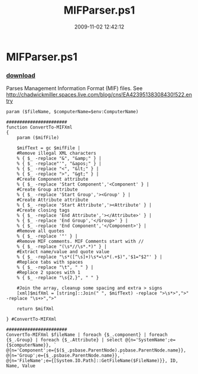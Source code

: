 ﻿---
pid:            1447
parent:         0
children:       
poster:         Chad Miller
title:          MIFParser.ps1
date:           2009-11-02 12:42:12
description:    Parses Management Information Format (MIF) files. See http://chadwickmiller.spaces.live.com/blog/cns!EA42395138308430!522.entry
format:         posh
---

# MIFParser.ps1

### [download](1447.ps1)  

Parses Management Information Format (MIF) files. See http://chadwickmiller.spaces.live.com/blog/cns!EA42395138308430!522.entry

```posh
param ($fileName, $computerName=$env:ComputerName)

#######################
function ConvertTo-MIFXml
{
    param ($mifFile)

    $mifText = gc $mifFile | 
    #Remove illegal XML characters
    % { $_ -replace "&", "&amp;" } |
    % { $_ -replace"'", "&apos;" } |
    % { $_ -replace "<", "&lt;" } |
    % { $_ -replace ">", "&gt;" } |
    #Create Component attribute
    % { $_ -replace 'Start Component','<Component' } | 
    #Create Group attribute
    % { $_ -replace 'Start Group','><Group' } | 
    #Create Attribute attribute
    % { $_ -replace 'Start Attribute','><Attribute' } |
    #Create closing tags
    % { $_ -replace 'End Attribute','></Attribute>' } |
    % { $_ -replace 'End Group','</Group>' } |
    % { $_ -replace 'End Component','</Component>'} |
    #Remove all quotes
    % { $_ -replace '"' } | 
    #Remove MIF comments. MIF Comments start with //
    % { $_ -replace "(\s*//\s*.*)" } |
    #Extract name/value and quote value
    % { $_ -replace "\s*([^\s]+)\s*=\s*(.+$)",'$1="$2"' } |
    #Replace tabs with spaces
    % { $_ -replace "\t", " " } |
    #Replace 2 spaces with 1
    % { $_ -replace "\s{2,}", " " }

    #Join the array, cleanup some spacing and extra > signs
    [xml]$mifXml = [string]::Join(" ", $mifText) -replace ">\s*>",">" -replace "\s+>",">"

    return $mifXml

} #ConvertTo-MIFXml

#######################
ConvertTo-MIFXml $fileName | foreach {$_.component} | foreach {$_.Group} | foreach {$_.Attribute} | select @{n='SystemName';e={$computerName}}, `
@{n='Component';e={$($_.psbase.ParentNode).psbase.ParentNode.name}}, @{n='Group';e={$_.psbase.ParentNode.name}}, `
@{n='FileName';e={[System.IO.Path]::GetFileName($FileName)}}, ID, Name, Value
```
